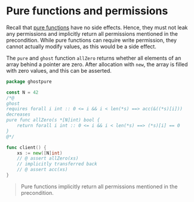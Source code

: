 # Pure functions and permissions

Recall that [pure functions](../01/pure.md) have no side effects.
Hence, they must not leak any permissions and implicitly return all permissions mentioned in the precondition.
While pure functions can require write permission, they cannot actually modify values, as this would be a side effect.

The `pure` and `ghost` function `allZero` returns whether all elements of an array behind a pointer are zero.
After allocation with `new`, the array is filled with zero values, and this can be asserted.

``` go
package ghostpure

const N = 42
/*@
ghost
requires forall i int :: 0 <= i && i < len(*s) ==> acc(&((*s)[i]))
decreases
pure func allZero(s *[N]int) bool {
    return forall i int :: 0 <= i && i < len(*s) ==> (*s)[i] == 0
}
@*/

func client() {
    xs := new([N]int)
    // @ assert allZero(xs)
    // implicitly transferred back
    // @ assert acc(xs)
}
```


> Pure functions implicitly return all permissions mentioned in the precondition.

<!-- Currently, we have to manually dereference the array pointer before indexing.
TODO simplify after [#805](https://github.com/viperproject/gobra/issues/805)) -->
